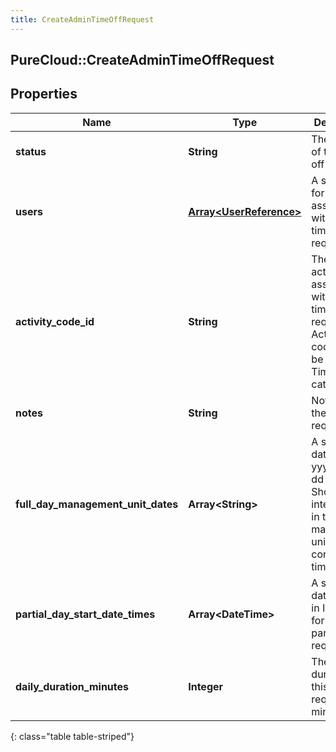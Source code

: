 ```yaml
---
title: CreateAdminTimeOffRequest
---
```

## PureCloud::CreateAdminTimeOffRequest

## Properties

|Name | Type | Description | Notes|
|------------ | ------------- | ------------- | -------------|
| **status** | **String** | The status of this time off request | |
| **users** | [**Array&lt;UserReference&gt;**](UserReference.html) | A set of IDs for users to associate with this time off request | |
| **activity_code_id** | **String** | The ID of the activity code associated with this time off request. Activity code must be of the TimeOff category | |
| **notes** | **String** | Notes about the time off request | [optional] |
| **full_day_management_unit_dates** | **Array&lt;String&gt;** | A set of dates in yyyy-MM-dd format.  Should be interpreted in the management unit&#39;s configured time zone. | [optional] |
| **partial_day_start_date_times** | **Array&lt;DateTime&gt;** | A set of start date-times in ISO-8601 format for partial day requests. | [optional] |
| **daily_duration_minutes** | **Integer** | The daily duration of this time off request in minutes | |
{: class="table table-striped"}


